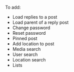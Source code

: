 To add:

- Load replies to a post
- Load parent of a reply post
- Change password
- Reset password
- Pinned post
- Add location to post
- Media search
- User search
- Location search
- Lists